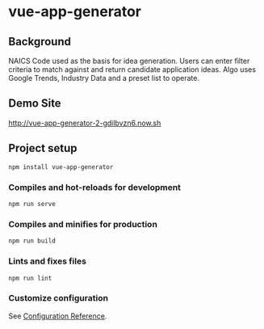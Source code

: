 # vue-app-generator

## Background

NAICS Code used as the basis for idea generation. Users can enter filter criteria to match against and return candidate application ideas. Algo uses Google Trends, Industry Data and a preset list to operate.

## Demo Site

http://vue-app-generator-2-gdilbvzn6.now.sh

## Project setup
```
npm install vue-app-generator
```

### Compiles and hot-reloads for development
```
npm run serve
```

### Compiles and minifies for production
```
npm run build
```

### Lints and fixes files
```
npm run lint
```

### Customize configuration
See [Configuration Reference](https://cli.vuejs.org/config/).